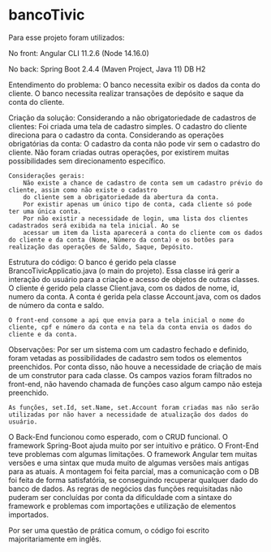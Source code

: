 # bancoTivic
Para esse projeto foram utilizados:

No front:
Angular CLI 11.2.6 (Node 14.16.0)

No back:
Spring Boot 2.4.4 (Maven Project, Java 11)
DB H2


Entendimento do problema:
    O banco necessita exibir os dados da conta do cliente.
    O banco necessita realizar transações de depósito e saque da conta do cliente.

Criação da solução:
    Considerando a não obrigatoriedade de cadastros de clientes:
        Foi criada uma tela de cadastro simples.
        O cadastro do cliente direciona para o cadastro da conta.
    Considerando as operações obrigatórias da conta:
        O cadastro da conta não pode vir sem o cadastro do cliente.
        Não foram criadas outras operações, por existirem muitas possibilidades sem direcionamento específico.

    Considerações gerais:
        Não existe a chance de cadastro de conta sem um cadastro prévio do cliente, assim como não existe o cadastro
        do cliente sem a obrigatoriedade da abertura da conta.
        Por existir apenas um único tipo de conta, cada cliente só pode ter uma única conta.
        Por não existir a necessidade de login, uma lista dos clientes cadastrados será exibida na tela inicial. Ao se
        acessar um item da lista aparecerá a conta do cliente com os dados do cliente e da conta (Nome, Número da conta) e os botões para realização das operações de Saldo, Saque, Depósito.



Estrutura do código:
    O banco é gerido pela classe BrancoTivicApplicatio.java (o main do projeto). Essa classe irá gerir a interação do usuário para a criação e acesso de objetos de outras classes.
    O cliente é gerido pela classe Client.java, com os dados de nome, id, numero da conta.
    A conta é gerida pela classe Account.java, com os dados de número da conta e saldo.

    O front-end consome a api que envia para a tela inicial o nome do cliente, cpf e número da conta e na tela da conta envia os dados do cliente e da conta.

Observações:
    Por ser um sistema com um cadastro fechado e definido, foram vetadas as possibilidades de cadastro sem todos os elementos preenchidos. Por conta disso, não houve a necessidade de criação de mais de um construtor para cada classe.
    Os campos vazios foram filtrados no front-end, não havendo chamada de funções caso algum campo não esteja preenchido.

    As funções, set.Id, set.Name, set.Account foram criadas mas não serão utilizadas por não haver a necessidade de atualização dos dados do usuário.



O Back-End funcionou como esperado, com o CRUD funcional. O framework Spring-Boot ajuda muito por ser intuitivo e prático.
O Front-End teve problemas com algumas limitações. O framework Angular tem muitas versões e uma sintax que muda muito de algumas versões mais antigas para as atuais. A montagem foi feita parcial, mas a comunicação com o DB foi feita de forma satisfatória, se conseguindo recuperar qualquer dado do banco de dados.
As regras de negócios das funções requisitadas não puderam ser concluídas por conta da dificuldade com a sintaxe do framework e problemas com importações e utilização de elementos importados. 



Por ser uma questão de prática comum, o código foi escrito majoritariamente em inglês.
